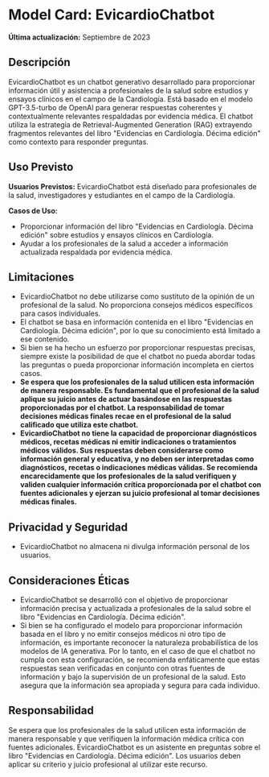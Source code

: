 # Model Card: EvicardioChatbot

**Última actualización:** Septiembre de 2023

## Descripción

EvicardioChatbot es un chatbot generativo desarrollado para proporcionar información útil y asistencia a profesionales de la salud sobre estudios y ensayos clínicos en el campo de la Cardiología. Está basado en el modelo GPT-3.5-turbo de OpenAI para generar respuestas coherentes y contextualmente relevantes respaldadas por evidencia médica. El chatbot utiliza la estrategia de Retrieval-Augmented Generation (RAG) extrayendo fragmentos relevantes del libro "Evidencias en Cardiología. Décima edición" como contexto para responder preguntas.

## Uso Previsto

**Usuarios Previstos:** EvicardioChatbot está diseñado para profesionales de la salud, investigadores y estudiantes en el campo de la Cardiología.

**Casos de Uso:**

- Proporcionar información del libro "Evidencias en Cardiología. Décima edición" sobre estudios y ensayos clínicos en Cardiología.
- Ayudar a los profesionales de la salud a acceder a información actualizada respaldada por evidencia médica.

## Limitaciones

- EvicardioChatbot no debe utilizarse como sustituto de la opinión de un profesional de la salud. No proporciona consejos médicos específicos para casos individuales.
- El chatbot se basa en información contenida en el libro "Evidencias en Cardiología. Décima edición", por lo que su conocimiento está limitado a ese contenido.
- Si bien se ha hecho un esfuerzo por proporcionar respuestas precisas, siempre existe la posibilidad de que el chatbot no pueda abordar todas las preguntas o pueda proporcionar información incompleta en ciertos casos.
- **Se espera que los profesionales de la salud utilicen esta información de manera responsable. Es fundamental que el profesional de la salud aplique su juicio antes de actuar basándose en las respuestas proporcionadas por el chatbot. La responsabilidad de tomar decisiones médicas finales recae en el profesional de la salud calificado que utiliza este chatbot.**
- **EvicardioChatbot no tiene la capacidad de proporcionar diagnósticos médicos, recetas médicas ni emitir indicaciones o tratamientos médicos válidos. Sus respuestas deben considerarse como información general y educativa, y no deben ser interpretadas como diagnósticos, recetas o indicaciones médicas válidas. Se recomienda encarecidamente que los profesionales de la salud verifiquen y validen cualquier información crítica proporcionada por el chatbot con fuentes adicionales y ejerzan su juicio profesional al tomar decisiones médicas finales.**

## Privacidad y Seguridad

- EvicardioChatbot no almacena ni divulga información personal de los usuarios.

## Consideraciones Éticas

- EvicardioChatbot se desarrolló con el objetivo de proporcionar información precisa y actualizada a profesionales de la salud sobre el libro "Evidencias en Cardiología. Décima edición".
- Si bien se ha configurado el modelo para proporcionar información basada en el libro y no emitir consejos médicos ni otro tipo de información, es importante reconocer la naturaleza probabilística de los modelos de IA generativa. Por lo tanto, en el caso de que el chatbot no cumpla con esta configuración, se recomienda enfáticamente que estas respuestas sean verificadas en conjunto con otras fuentes de información y bajo la supervisión de un profesional de la salud. Esto asegura que la información sea apropiada y segura para cada individuo.

## Responsabilidad

Se espera que los profesionales de la salud utilicen esta información de manera responsable y que verifiquen la información médica crítica con fuentes adicionales. EvicardioChatbot es un asistente en preguntas sobre el libro "Evidencias en Cardiología. Décima edición". Los usuarios deben aplicar su criterio y juicio profesional al utilizar este recurso.
